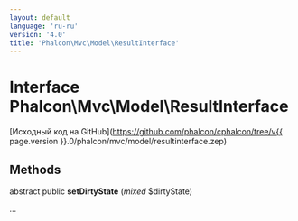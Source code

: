 ```yaml
---
layout: default
language: 'ru-ru'
version: '4.0'
title: 'Phalcon\Mvc\Model\ResultInterface'
---
```


# Interface **Phalcon\Mvc\Model\ResultInterface**

[Исходный код на GitHub](https://github.com/phalcon/cphalcon/tree/v{{ page.version }}.0/phalcon/mvc/model/resultinterface.zep)

## Methods

abstract public **setDirtyState** (*mixed* $dirtyState)

...